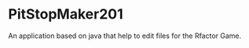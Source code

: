 PitStopMaker201
===============

An application based on java that help to edit files for the Rfactor Game.

